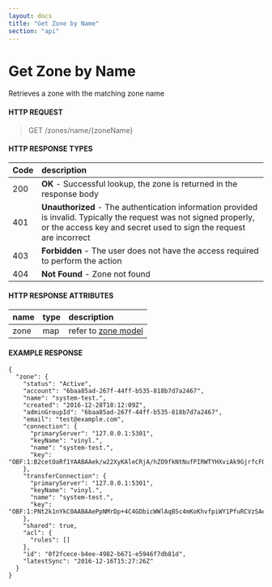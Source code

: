```yaml
---
layout: docs
title: "Get Zone by Name"
section: "api"
---
```


# Get Zone by Name

Retrieves a zone with the matching zone name

#### HTTP REQUEST

> GET /zones/name/{zoneName}

#### HTTP RESPONSE TYPES

Code          | description |
 ------------ | :---------- |
200           | **OK** - Successful lookup, the zone is returned in the response body |
401           | **Unauthorized** - The authentication information provided is invalid.  Typically the request was not signed properly, or the access key and secret used to sign the request are incorrect |
403           | **Forbidden** - The user does not have the access required to perform the action |
404           | **Not Found** - Zone not found |

#### HTTP RESPONSE ATTRIBUTES

name          | type          | description |
 ------------ | ------------- | :---------- |
zone          | map          | refer to [zone model](zone-model.html) |

#### EXAMPLE RESPONSE

```
{
  "zone": {
    "status": "Active",
    "account": "6baa85ad-267f-44ff-b535-818b7d7a2467",
    "name": "system-test.",
    "created": "2016-12-28T18:12:09Z",
    "adminGroupId": "6baa85ad-267f-44ff-b535-818b7d7a2467",
    "email": "test@example.com",
    "connection": {
      "primaryServer": "127.0.0.1:5301",
      "keyName": "vinyl.",
      "name": "system-test.",
      "key": "OBF:1:B2cetOaRf1YAABAAek/w22XyKAleCRjA/hZO9fkNtNufPIRWTYHXviAk9GjrfcFOG9nNuB=="
    },
    "transferConnection": {
      "primaryServer": "127.0.0.1:5301",
      "keyName": "vinyl.",
      "name": "system-test.",
      "key": "OBF:1:PNt2k1nYkC0AABAAePpNMrDp+4C4GDbicWWlAqB5c4mKoKhvfpiWY1PfuRCVzSAeXydztB=="
    },
    "shared": true,
    "acl": {
      "rules": []
    },
    "id": "0f2fcece-b4ee-4982-b671-e5946f7db81d",
    "latestSync": "2016-12-16T15:27:26Z"
  }
}
```
